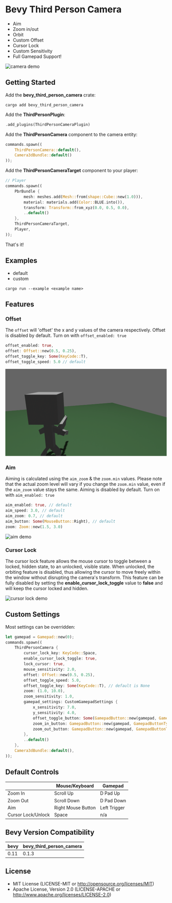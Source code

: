 # Bevy Third Person Camera

- Aim
- Zoom in/out
- Orbit
- Custom Offset
- Cursor Lock
- Custom Sensitivity
- Full Gamepad Support!

![camera demo](assets/cameraDemo.gif)

## Getting Started

Add the **bevy_third_person_camera** crate: 

```
cargo add bevy_third_person_camera
```

Add the **ThirdPersonPlugin**: 

```rust
.add_plugins(ThirdPersonCameraPlugin)
```

Add the **ThirdPersonCamera** component to the camera entity: 

```rust
commands.spawn((
    ThirdPersonCamera::default(),
    Camera3dBundle::default()
));
```

Add the **ThirdPersonCameraTarget** component to your player:

```rust
// Player
commands.spawn((
    PbrBundle {
        mesh: meshes.add(Mesh::from(shape::Cube::new(1.0))),
        material: materials.add(Color::BLUE.into()),
        transform: Transform::from_xyz(0.0, 0.5, 0.0),
        ..default()
    },
    ThirdPersonCameraTarget,
    Player,
));
```

That's it! 

## Examples

- default
- custom

```
cargo run --example <example name>
```

## Features

### Offset

The `offset` will 'offset' the x and y values of the camera respectively. Offset is disabled by default. Turn on with `offset_enabled: true` 

```rust
offset_enabled: true,
offset: Offset::new(0.5, 0.25),
offset_toggle_key: Some(KeyCode::T),
offset_toggle_speed: 5.0 // default
```

![offset demo](assets/offsetDemo.gif)

### Aim

Aiming is calculated using the `aim_zoom` & the `zoom.min` values. Please note that the actual zoom level will vary if you  change the `zoom.min` value, even if the `aim_zoom` value stays the same. Aiming is disabled by default. Turn on with `aim_enabled: true`

```rust
aim_enabled: true, // default
aim_speed: 3.0, // default
aim_zoom: 0.7, // default
aim_button: Some(MouseButton::Right), // default
zoom: Zoom::new(1.5, 3.0)
```
![aim demo](assets/aimDemo.gif)

### Cursor Lock

The cursor lock feature allows the mouse cursor to toggle between a locked, hidden state, to an unlocked, visible state. When unlocked, the orbiting feature is disabled, thus allowing the cursor to move freely within the window without disrupting the camera's transform. This feature can be fully disabled by setting the **enable_cursor_lock_toggle** value to **false** and will keep the cursor locked and hidden.

![cursor lock demo](assets/cursorLockDemo.gif)

## Custom Settings

Most settings can be overridden: 

```rust
let gamepad = Gamepad::new(0);
commands.spawn((
    ThirdPersonCamera {
        cursor_lock_key: KeyCode::Space,
        enable_cursor_lock_toggle: true,
        lock_cursor: true,
        mouse_sensitivity: 2.0,
        offset: Offset::new(0.5, 0.25),
        offset_toggle_speed: 5.0,
        offset_toggle_key: Some(KeyCode::T), // default is None
        zoom: (1.0, 10.0),
        zoom_sensitivity: 1.0,
        gamepad_settings: CustomGamepadSettings {
            x_sensitivity: 7.0,
            y_sensitivity: 4.0,
            offset_toggle_button: Some(GamepadButton::new(gamepad, GamepadButtonType::DPadRight)), // default is None
            zoom_in_button: GamepadButton::new(gamepad, GamepadButtonType::DPadUp),
            zoom_out_button: GamepadButton::new(gamepad, GamepadButtonType::DPadDown),
        },
        ..default()
    },
    Camera3dBundle::default(),
));
```

## Default Controls

|                    | Mouse/Keyboard     | Gamepad      |
| ------------------ | ------------------ | ------------ |
| Zoom In            | Scroll Up          | D Pad Up     |
| Zoom Out           | Scroll Down        | D Pad Down   |
| Aim                | Right Mouse Button | Left Trigger |
| Cursor Lock/Unlock | Space              | n/a          |

## Bevy Version Compatibility

| bevy | bevy_third_person_camera |
| ---- | ------------------------ |
| 0.11 | 0.1.3                    |

## License

- MIT License (LICENSE-MIT or http://opensource.org/licenses/MIT)
- Apache License, Version 2.0 (LICENSE-APACHE or http://www.apache.org/licenses/LICENSE-2.0)





